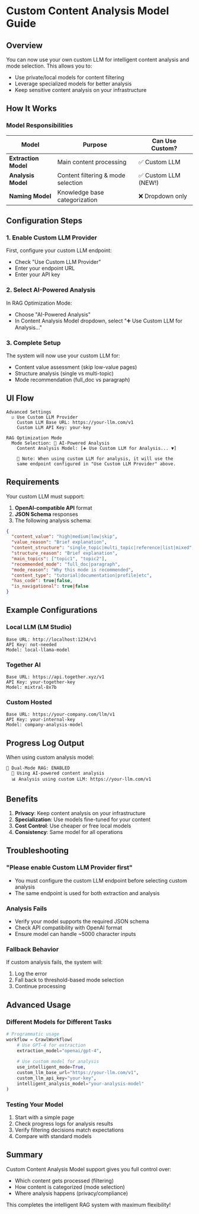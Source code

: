 # Custom Content Analysis Model Guide

## Overview

You can now use your own custom LLM for intelligent content analysis and mode selection. This allows you to:
- Use private/local models for content filtering
- Leverage specialized models for better analysis
- Keep sensitive content analysis on your infrastructure

## How It Works

### Model Responsibilities

| Model | Purpose | Can Use Custom? |
|-------|---------|-----------------|
| **Extraction Model** | Main content processing | ✅ Custom LLM |
| **Analysis Model** | Content filtering & mode selection | ✅ Custom LLM (NEW!) |
| **Naming Model** | Knowledge base categorization | ❌ Dropdown only |

## Configuration Steps

### 1. Enable Custom LLM Provider
First, configure your custom LLM endpoint:
- Check "Use Custom LLM Provider"
- Enter your endpoint URL
- Enter your API key

### 2. Select AI-Powered Analysis
In RAG Optimization Mode:
- Choose "AI-Powered Analysis"
- In Content Analysis Model dropdown, select "➕ Use Custom LLM for Analysis..."

### 3. Complete Setup
The system will now use your custom LLM for:
- Content value assessment (skip low-value pages)
- Structure analysis (single vs multi-topic)
- Mode recommendation (full_doc vs paragraph)

## UI Flow

```
Advanced Settings
  ☑ Use Custom LLM Provider
    Custom LLM Base URL: https://your-llm.com/v1
    Custom LLM API Key: your-key

RAG Optimization Mode
  Mode Selection: 🤖 AI-Powered Analysis
    Content Analysis Model: [➕ Use Custom LLM for Analysis... ▼]
    
    📝 Note: When using custom LLM for analysis, it will use the 
    same endpoint configured in "Use Custom LLM Provider" above.
```

## Requirements

Your custom LLM must support:
1. **OpenAI-compatible API** format
2. **JSON Schema** responses
3. The following analysis schema:

```json
{
  "content_value": "high|medium|low|skip",
  "value_reason": "Brief explanation",
  "content_structure": "single_topic|multi_topic|reference|list|mixed",
  "structure_reason": "Brief explanation",
  "main_topics": ["topic1", "topic2"],
  "recommended_mode": "full_doc|paragraph",
  "mode_reason": "Why this mode is recommended",
  "content_type": "tutorial|documentation|profile|etc",
  "has_code": true|false,
  "is_navigational": true|false
}
```

## Example Configurations

### Local LLM (LM Studio)
```
Base URL: http://localhost:1234/v1
API Key: not-needed
Model: local-llama-model
```

### Together AI
```
Base URL: https://api.together.xyz/v1
API Key: your-together-key
Model: mixtral-8x7b
```

### Custom Hosted
```
Base URL: https://your-company.com/llm/v1
API Key: your-internal-key
Model: company-analysis-model
```

## Progress Log Output

When using custom analysis model:
```
🔀 Dual-Mode RAG: ENABLED
  🤖 Using AI-powered content analysis
  📊 Analysis using custom LLM: https://your-llm.com/v1
```

## Benefits

1. **Privacy**: Keep content analysis on your infrastructure
2. **Specialization**: Use models fine-tuned for your content
3. **Cost Control**: Use cheaper or free local models
4. **Consistency**: Same model for all operations

## Troubleshooting

### "Please enable Custom LLM Provider first"
- You must configure the custom LLM endpoint before selecting custom analysis
- The same endpoint is used for both extraction and analysis

### Analysis Fails
- Verify your model supports the required JSON schema
- Check API compatibility with OpenAI format
- Ensure model can handle ~5000 character inputs

### Fallback Behavior
If custom analysis fails, the system will:
1. Log the error
2. Fall back to threshold-based mode selection
3. Continue processing

## Advanced Usage

### Different Models for Different Tasks
```python
# Programmatic usage
workflow = CrawlWorkflow(
    # Use GPT-4 for extraction
    extraction_model="openai/gpt-4",
    
    # Use custom model for analysis
    use_intelligent_mode=True,
    custom_llm_base_url="https://your-llm.com/v1",
    custom_llm_api_key="your-key",
    intelligent_analysis_model="your-analysis-model"
)
```

### Testing Your Model
1. Start with a simple page
2. Check progress logs for analysis results
3. Verify filtering decisions match expectations
4. Compare with standard models

## Summary

Custom Content Analysis Model support gives you full control over:
- Which content gets processed (filtering)
- How content is categorized (mode selection)
- Where analysis happens (privacy/compliance)

This completes the intelligent RAG system with maximum flexibility!